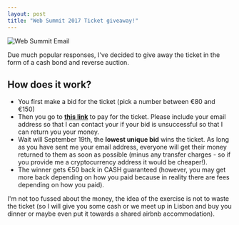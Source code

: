 ```yaml
---
layout: post
title: "Web Summit 2017 Ticket giveaway!"
---
```


![Web Summit Email](https://images.itinerantfoodie.com/uploads/pre-web-summit-2017/websummit-sign-praco-commercio.jpg)

Due much popular responses, I've decided to give away the ticket in the form of a cash bond and reverse auction.

## How does it work?

* You first make a bid for the ticket (pick a number between €80 and €150)
* Then you go to [**this link**](https://bn2snfmfz4.execute-api.us-east-1.amazonaws.com/1) to pay for the ticket. Please include your email address so that I can contact your if your bid is unsuccessful so that I can return you your money.
* Wait will September 19th, the **lowest unique bid** wins the ticket. As long as you have sent me your email address, everyone will get their money returned to them as soon as possible (minus any transfer charges - so if you provide me a cryptocurrency address it would be cheaper!).
* The winner gets €50 back in CASH guaranteed (however, you may get more back depending on how you paid because in reality there are fees depending on how you paid).

I'm not too fussed about the money, the idea of the exercise is not to waste the ticket (so I will give you some cash or we meet up in Lisbon and buy you dinner or maybe even put it towards a shared airbnb accommodation).
